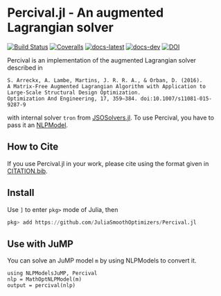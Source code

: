 # Percival.jl - An augmented Lagrangian solver

[![Build Status](https://travis-ci.org/JuliaSmoothOptimizers/Percival.jl.svg?branch=master)](https://travis-ci.org/JuliaSmoothOptimizers/Percival.jl)
[![Coveralls](https://coveralls.io/repos/JuliaSmoothOptimizers/Percival.jl/badge.svg?branch=master&service=github)](https://coveralls.io/github/JuliaSmoothOptimizers/Percival.jl?branch=master)
[![docs-latest](https://img.shields.io/badge/docs-latest-3f51b5.svg)](https://JuliaSmoothOptimizers.github.io/Percival.jl/latest)
[![docs-dev](https://img.shields.io/badge/docs-dev-3f51b5.svg)](https://JuliaSmoothOptimizers.github.io/Percival.jl/dev)
[![DOI](https://img.shields.io/badge/DOI-10.5281/zenodo.3969045-blue.svg?style=flat)](https://doi.org/10.5281/zenodo.3969045)

Percival is an implementation of the augmented Lagrangian solver described in

    S. Arreckx, A. Lambe, Martins, J. R. R. A., & Orban, D. (2016).
    A Matrix-Free Augmented Lagrangian Algorithm with Application to Large-Scale Structural Design Optimization.
    Optimization And Engineering, 17, 359–384. doi:10.1007/s11081-015-9287-9

with internal solver `tron` from [JSOSolvers.jl](https://github.com/JuliaSmoothOptimizers/JSOSolvers.jl).
To use Percival, you have to pass it an [NLPModel](https://github.com/JuliaSmoothOptimizers/NLPModels.jl).

## How to Cite

If you use Percival.jl in your work, please cite using the format given in [CITATION.bib](CITATION.bib).

## Install

Use `]` to enter `pkg>` mode of Julia, then
```julia
pkg> add https://github.com/JuliaSmoothOptimizers/Percival.jl
```
## Use with JuMP

You can solve an JuMP model `m` by using NLPModels to convert it.
```
using NLPModelsJuMP, Percival
nlp = MathOptNLPModel(m)
output = percival(nlp)
```
